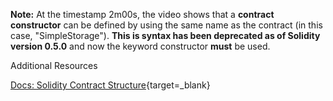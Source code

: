 **Note:** At the timestamp 2m00s, the video shows that a **contract constructor** can be defined by using the same name as the contract (in this case, "SimpleStorage"). **This is syntax has been deprecated as of Solidity version 0.5.0** and now the keyword constructor **must** be used.

Additional Resources

[Docs: Solidity Contract Structure](https://docs.soliditylang.org/en/develop/structure-of-a-contract.html){target=\_blank}

